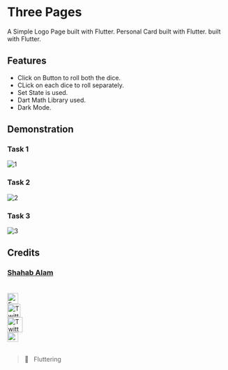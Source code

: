 # Three Pages

A Simple Logo Page built with Flutter.
Personal Card built with Flutter.
built with Flutter.
## Features

- Click on Button to roll both the dice.
- CLick on each dice to roll separately.
- Set State is used.
- Dart Math Library used.
- Dark Mode.

## Demonstration

<!-- COMING SOON :screwdriver: :placard:	  -->
### Task 1
![1](https://user-images.githubusercontent.com/82330891/163686782-fa122fac-99f8-487b-b18a-82aa35b00153.JPG)
### Task 2
![2](https://user-images.githubusercontent.com/82330891/163686784-b030b00e-e311-441f-9d74-65672c3ef0f0.JPG)
### Task 3
![3](https://user-images.githubusercontent.com/82330891/163686787-5ca16297-3f74-40ac-805b-52ea7938128c.JPG)




<!-- ## Result Screen -->



## Credits

 ### [Shahab Alam](#) <br/><br/>

 <div class="social-icons-image">
                <a href="https://www.facebook.com/iamShahabAlam/">
                    <img src="https://www.facebook.com/images/fb_icon_325x325.png" style= "height:25px;"  alt="Facebook Icon" >
                </a>
            </div> 

 <div class="social-icons-image">
                <a href="https://github.com/IamShahabAlam">
                    <img src="https://pngimg.com/uploads/github/github_PNG69.png"  style = "height:30px" alt="Twitter Icon">
                </a>
            </div>

<div class="social-icons-image">
                <a href="https://twitter.com/IamShahabAlam">
                    <img src="https://pngimg.com/uploads/twitter/twitter_PNG3.png" style = "height:35px;" alt="Twitter Icon">
                </a>
            </div>
            
 <div class="social-icons-image">
                <a  href="mailto:IamshahabAlam@gmail.com">
<img  alt="Gmail" height="22px" width="25px"  src="https://cdn-icons-png.flaticon.com/512/281/281769.png" />

</a>
            </div> <br/>

> :blue_heart: &nbsp; Fluttering